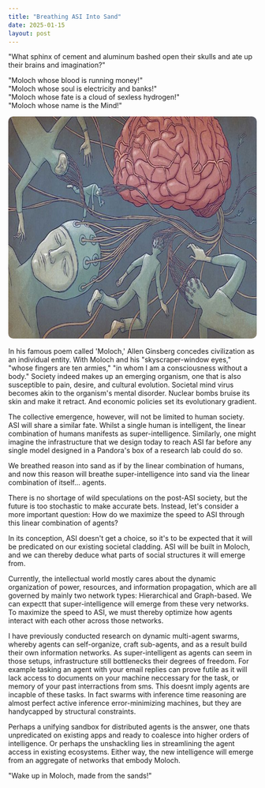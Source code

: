 ```yaml
---
title: "Breathing ASI Into Sand"
date: 2025-01-15
layout: post
---
```


"What sphinx of cement and aluminum bashed open their skulls and ate up their brains and imagination?"

"Moloch whose blood is running money!"  
"Moloch whose soul is electricity and banks!"  
"Moloch whose fate is a cloud of sexless hydrogen!"  
"Moloch whose name is the Mind!"

<p align="center"><img src="/images/moloch.jpg" alt="Alt text" width="750" height="450" style="border-radius: 10px;"></p>

In his famous poem called 'Moloch,' Allen Ginsberg concedes civilization as an individual entity. With Moloch and his "skyscraper-window eyes," "whose fingers are ten armies," "in whom I am a consciousness without a body." Society indeed makes up an emerging organism, one that is also susceptible to pain, desire, and cultural evolution. Societal mind virus becomes akin to the organism's mental disorder. Nuclear bombs bruise its skin and make it retract. And economic policies set its evolutionary gradient.

The collective emergence, however, will not be limited to human society. ASI will share a similar fate. Whilst a single human is intelligent, the linear combination of humans manifests as super-intelligence. Similarly, one might imagine the infrastructure that we design today to reach ASI far before any single model designed in a Pandora's box of a research lab could do so.

We breathed reason into sand as if by the linear combination of humans, and now this reason will breathe super-intelligence into sand via the linear combination of itself... agents.

There is no shortage of wild speculations on the post-ASI society, but the future is too stochastic to make accurate bets. Instead, let's consider a more important question: How do we maximize the speed to ASI through this linear combination of agents?

In its conception, ASI doesn't get a choice, so it's to be expected that it will be predicated on our existing societal cladding. ASI will be built in Moloch, and we can thereby deduce what parts of social structures it will emerge from.

Currently, the intellectual world mostly cares about the dynamic organization of power, resources, and information propagation, which are all governed by mainly two network types: Hierarchical and Graph-based. We can expectt that super-intelligence will emerge from these very networks. To maximize the speed to ASI, we must thereby optimize how agents interact with each other across those networks.

I have previously conducted research on dynamic multi-agent swarms, whereby agents can self-organize, craft sub-agents, and as a result build their own information networks. As super-intelligent as agents can seem in those setups, infrastructure still bottlenecks their degrees of freedom. For example tasking an agent with your email replies can prove futile as it will lack access to documents on your machine neccessary for the task, or memory of your past interractions from sms. This doesnt imply agents are incapble of these tasks. In fact swarms with inference time reasoning are almost perfect active inference error-minimizing machines, but they are handycapped by structural constraints. 

Perhaps a unifying sandbox for distributed agents is the answer, one thats unpredicated on existing apps and ready to coalesce into higher orders of intelligence. Or perhaps the unshackling lies in streamlining the agent access in existing ecosystems. Either way, the new intelligence will emerge from an aggregate of networks that embody Moloch.

"Wake up in Moloch, made from the sands!"
